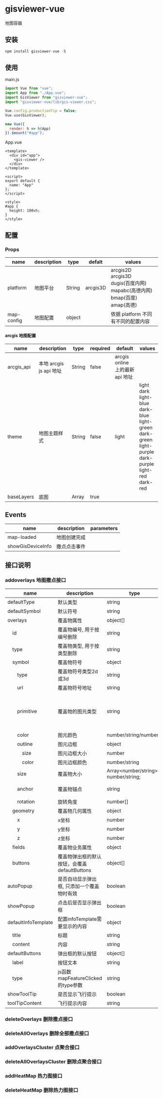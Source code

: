 # gisviewer-vue

地图容器

## 安装

```js
npm install gisviewer-vue -S
```

## 使用

main.js

```js
import Vue from "vue";
import App from "./App.vue";
import GisViewer from "gisviewer-vue";
import "gisviewer-vue/lib/gis-viewer.css";

Vue.config.productionTip = false;
Vue.use(GisViewer);

new Vue({
  render: h => h(App)
}).$mount("#app");
```

App.vue

```vue
<template>
  <div id="app">
    <gis-viewer />
  </div>
</template>

<script>
export default {
  name: "App"
};
</script>

<style>
#app {
  height: 100vh;
}
</style>
```

## 配置

### Props

| name       | description | type   | defalt   | values                                                                                  |
| ---------- | ----------- | ------ | -------- | --------------------------------------------------------------------------------------- |
| platform   | 地图平台    | String | arcgis3D | arcgis2D<br>arcgis3D<br>dugis(百度内网)<br>mapabc(高德内网)<br>bmap(百度)<br>amap(高德) |
| map-config | 地图配置    | object |          | 依据 platform 不同有不同的配置内容                                                      |

#### arcgis 地图配置

| name       | description             | type   | required | default                         | values                                                                                                                        |
| ---------- | ----------------------- | ------ | -------- | ------------------------------- | ----------------------------------------------------------------------------------------------------------------------------- |
| arcgis_api | 本地 arcgis js api 地址 | String | false    | arcgis online 上的最新 api 地址 |
| theme      | 地图主题样式            | String | false    | light                           | light<br>dark<br>light-blue<br>dark-blue<br>light-green<br>dark-green<br>light-purple<br>dark-purple<br>light-red<br>dark-red |
| baseLayers | 底图                    | Array  | true     |

## Events

| name       | description  | parameters |
| ---------- | ------------ | ---------- |
| map-loaded | 地图创建完成 |
|showGisDeviceInfo|撒点点击事件|



## 接口说明
### addoverlays 地图撒点接口
| name       | description  | type | default
| ---------- | ------------ | ---------- | ---------- |
| defaultType | 默认类型 | string |
| defaultSymbol | 默认符号 | string |
| overlays | 覆盖物属性 | object[] |
| 　id | 覆盖物编号, 用于按编号删除 | string |
| 　type | 覆盖物类型, 用于按类型删除  | string |
| 　symbol | 覆盖物符号 |  object |
| 　　type | 覆盖物符号类型2d或3d |  string | point-2d/point-3d
| 　　url | 覆盖物符号地址 |  string |
| 　　primitive | 覆盖物的图元类型 |  string |2D图元："circle"，"square"， "cross"， "x"，"kite" ，"triangle"<br/>3D图元："sphere"，"cylinder"， "cube"，"cone"，"inverted-cone"，"diamond"，"tetrahedron"
| 　　color | 图元颜色 |  number/string/number[] |
| 　　outline | 图元边框 |  object |
| 　　　size | 图元边框大小 |  number |
| 　　　color | 图元边框颜色 |  number/string|
| 　　size | 覆盖物大小 |  Array<number/string>/ number/string; |
| 　　anchor | 覆盖物锚点 |  string | "center"，"left"，"right"，"top"，"bottom"，"top-left"，"top-right"，"bottom-left"，"bottom-right"
| 　　rotation | 旋转角度 |  number[] | 在point-3d时可用，[x轴角度, y轴角度, z轴角度]
| 　geometry | 覆盖物几何属性 | object |
| 　　x | x坐标 | number |
| 　　y | y坐标 | number |
| 　　z | z坐标 | number | 
| 　fields | 覆盖物业务属性 | object |
| 　buttons | 覆盖物弹出框的默认按钮，会覆盖defaultButtons | object[]|
| autoPopup | 是否自动显示弹出框, 只添加一个覆盖物时有效 | boolean | false
| showPopup | 点击后是否显示弹出框 | boolean | false
| defaultInfoTemplate | 配置infoTemplate需要显示的内容 | object |
| 　title | 标题 | string |
| 　content | 内容 | string |
| defaultButtons | 弹出框的默认按钮 | object[] |
| 　label | 按钮文本  | string |
| 　type | js函数mapFeatureClicked的type参数 | string |
| showToolTip | 是否显示飞行提示 | boolean| false
| toolTipContent | 飞行提示内容 | string | 
### deleteOverlays 删除撒点接口
### deleteAllOverlays 删除全部撒点接口
### addOverlaysCluster 点聚合接口
### deleteAllOverlaysCluster 删除点聚合接口
### addHeatMap 热力图接口
### deleteHeatMap 删除热力图接口